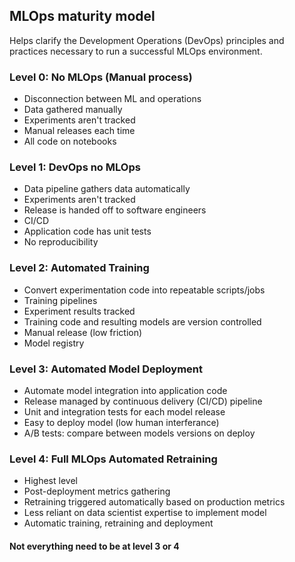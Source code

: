 ## MLOps maturity model

Helps clarify the Development Operations (DevOps) principles and practices necessary to run a successful MLOps environment.

### Level 0: No MLOps (Manual process)
- Disconnection between ML and operations
- Data gathered manually
- Experiments aren't tracked
- Manual releases each time
- All code on notebooks

### Level 1: DevOps no MLOps
- Data pipeline gathers data automatically
- Experiments aren't tracked
- Release is handed off to software engineers
- CI/CD
- Application code has unit tests
- No reproducibility

### Level 2: Automated Training
- Convert experimentation code into repeatable scripts/jobs
- Training pipelines
- Experiment results tracked
- Training code and resulting models are version controlled
- Manual release (low friction)
- Model registry

### Level 3: Automated Model Deployment
- Automate model integration into application code
- Release managed by continuous delivery (CI/CD) pipeline
- Unit and integration tests for each model release
- Easy to deploy model (low human interferance)
- A/B tests: compare between models versions on deploy

### Level 4: Full MLOps Automated Retraining

- Highest level
- Post-deployment metrics gathering
- Retraining triggered automatically based on production metrics
- Less reliant on data scientist expertise to implement model
- Automatic training, retraining and deployment

#### Not everything need to be at level 3 or 4